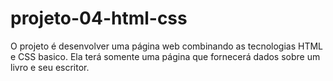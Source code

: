 # projeto-04-html-css

O projeto é desenvolver uma página web combinando as tecnologias HTML e CSS basico. Ela terá somente uma página que fornecerá dados sobre um livro e seu escritor.